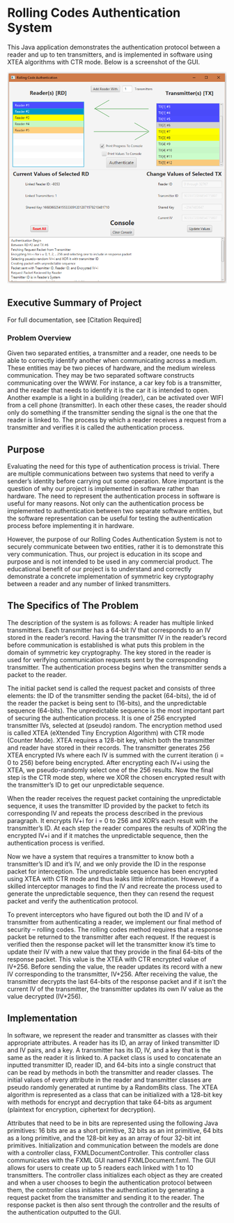 # Rolling Codes Authentication System

This Java application demonstrates the authentication protocol between a reader and up to ten transmitters, and is implemented in software using XTEA algorithms with CTR mode. Below is a screenshot of the GUI.

![alt text](./documentation/images/demo.PNG?style=centerme "GUI Authentication between Reader #4 and Transmitter #8")

## Executive Summary of Project
For full documentation, see [Citation Required]

### Problem Overview
Given two separated entities, a transmitter and a reader, one needs to be able to correctly identify another when communicating across a medium. These entities may be two pieces of hardware, and the medium wireless communication. They may be two separated software constructs communicating over the WWW. For instance, a car key fob is a transmitter, and the reader that needs to identify it is the car it is intended to open. Another example is a light in a building (reader), can be activated over WIFI from a cell phone (transmitter). In each other these cases, the reader should only do something if the transmitter sending the signal is the one that the reader is linked to. The process by which a reader receives a request from a transmitter and verifies it is called the authentication process. 

## Purpose
Evaluating the need for this type of authentication process is trivial. There are multiple communications between two systems that need to verify a sender’s identity before carrying out some operation. More important is the question of why our project is implemented in software rather than hardware. The need to represent the authentication process in software is useful for many reasons. Not only can the authentication process be implemented to authentication between two separate software entities, but the software representation can be useful for testing the authentication process before implementing it in hardware.

However, the purpose of our Rolling Codes Authentication System is not to securely communicate between two entities, rather it is to demonstrate this very communication. Thus, our project is education in its scope and purpose and is not intended to be used in any commercial product. The educational benefit of our project is to understand and correctly demonstrate a concrete implementation of symmetric key cryptography between a reader and any number of linked transmitters. 

## The Specifics of The Problem  
The description of the system is as follows: A reader has multiple linked transmitters. Each transmitter has a 64-bit IV that corresponds to an IV stored in the reader’s record. Having the transmitter IV in the reader’s record before communication is established is what puts this problem in the domain of symmetric key cryptography. The key stored in the reader is used for verifying communication requests sent by the corresponding transmitter. The authentication process begins when the transmitter sends a packet to the reader.

The initial packet send is called the request packet and consists of three elements: the ID of the transmitter sending the packet (64-bits), the id of the reader the packet is being sent to (16-bits), and the unpredictable sequence (64-bits). The unpredictable sequence is the most important part of securing the authentication process. It is one of 256 encrypted transmitter IVs, selected at (pseudo) random. 
The encryption method used is called XTEA (eXtended Tiny Encryption Algorithm) with CTR mode (Counter Mode).  XTEA requires a 128-bit key, which both the transmitter and reader have stored in their records. The transmitter generates 256 XTEA encrypted IVs where each IV is summed with the current iteration (i = 0 to 256) before being encrypted. After encrypting each IV+i using the XTEA, we pseudo-randomly select one of the 256 results. Now the final step is the CTR mode step, where we XOR the chosen encrypted result with the transmitter’s ID to get our unpredictable sequence.  

When the reader receives the request packet containing the unpredictable sequence, it uses the transmitter ID provided by the packet to fetch its corresponding IV and repeats the process described in the previous paragraph. It encrypts IV+i for i = 0 to 256 and XOR’s each result with the transmitter’s ID. At each step the reader compares the results of XOR’ing the encrypted IV+i and if it matches the unpredictable sequence, then the authentication process is verified. 

Now we have a system that requires a transmitter to know both a transmitter’s ID and it’s IV, and we only provide the ID in the response packet for interception. The unpredictable sequence has been encrypted using XTEA with CTR mode and thus leaks little information. However, if a skilled interceptor manages to find the IV and recreate the process used to generate the unpredictable sequence, then they can resend the request packet and verify the authentication protocol. 

To prevent interceptors who have figured out both the ID and IV of a transmitter from authenticating a reader, we implement our final method of security – rolling codes. The rolling codes method requires that a response packet be returned to the transmitter after each request. If the request is verified then the response packet will let the transmitter know it’s time to update their IV with a new value that they provide in the final 64-bits of the response packet. This value is the XTEA with CTR encrypted value of IV+256. Before sending the value, the reader updates its record with a new IV corresponding to the transmitter, IV+256. After receiving the value, the transmitter decrypts the last 64-bits of the response packet and if it isn’t the current IV of the transmitter, the transmitter updates its own IV value as the value decrypted (IV+256). 

## Implementation
In software, we represent the reader and transmitter as classes with their appropriate attributes. A reader has its ID, an array of linked transmitter ID and IV pairs, and a key. A transmitter has its ID, IV, and a key that is the same as the reader it is linked to. A packet class is used to concatenate an inputted transmitter ID, reader ID, and 64-bits into a single construct that can be read by methods in both the transmitter and reader classes. The initial values of every attribute in the reader and transmitter classes are pseudo randomly generated at runtime by a RandomBits class. The XTEA algorithm is represented as a class that can be initialized with a 128-bit key with methods for encrypt and decryption that take 64-bits as argument (plaintext for encryption, ciphertext for decryption). 

Attributes that need to be in bits are represented using the following Java primitives: 16 bits are as a short primitive, 32 bits as an int primitive, 64 bits as a long primitive, and the 128-bit key as an array of four 32-bit int primitives. Initialization and communication between the models are done with a controller class, FXMLDocumentController. This controller class communicates with the FXML GUI named FXMLDocument.fxml. The GUI allows for users to create up to 5 readers each linked with 1 to 10 transmitters. The controller class initializes each object as they are created and when a user chooses to begin the authentication protocol between them, the controller class initiates the authentication by generating a request packet from the transmitter and sending it to the reader. The response packet is then also sent through the controller and the results of the authentication outputted to the GUI. 